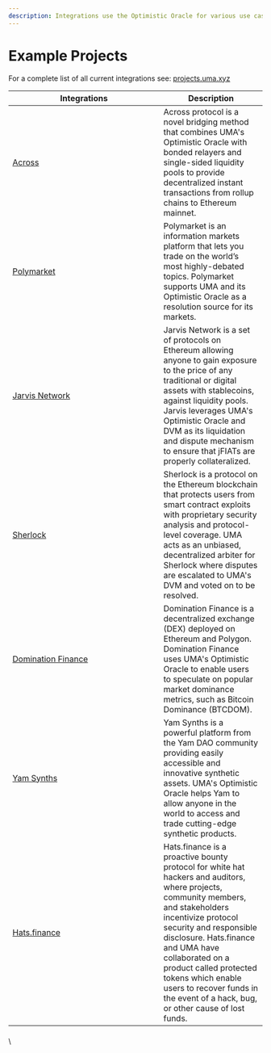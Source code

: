 ```yaml
---
description: Integrations use the Optimistic Oracle for various use cases.
---
```


# Example Projects

For a complete list of all current integrations see: [projects.uma.xyz](https://projects.uma.xyz/)

<table><thead><tr><th width="283.5438081490557">Integrations</th><th>Description</th></tr></thead><tbody><tr><td><a href="https://across.to/">Across</a></td><td>Across protocol is a novel bridging method that combines UMA's Optimistic Oracle with bonded relayers and single-sided liquidity pools to provide decentralized instant transactions from rollup chains to Ethereum mainnet.</td></tr><tr><td><a href="https://polymarket.com/">Polymarket</a></td><td>Polymarket is an information markets platform that lets you trade on the world’s most highly-debated topics. Polymarket supports UMA and its Optimistic Oracle as a resolution source for its markets.</td></tr><tr><td><a href="https://jarvis.network/">Jarvis Network</a></td><td>Jarvis Network is a set of protocols on Ethereum allowing anyone to gain exposure to the price of any traditional or digital assets with stablecoins, against liquidity pools. Jarvis leverages UMA's Optimistic Oracle and DVM as its liquidation and dispute mechanism to ensure that jFIATs are properly collateralized.</td></tr><tr><td><a href="https://www.sherlock.xyz/">Sherlock</a></td><td>Sherlock is a protocol on the Ethereum blockchain that protects users from smart contract exploits with proprietary security analysis and protocol-level coverage. UMA acts as an unbiased, decentralized arbiter for Sherlock where disputes are escalated to UMA's DVM and voted on to be resolved.</td></tr><tr><td><a href="https://domination.finance/">Domination Finance</a></td><td>Domination Finance is a decentralized exchange (DEX) deployed on Ethereum and Polygon. Domination Finance uses UMA's Optimistic Oracle to enable users to speculate on popular market dominance metrics, such as Bitcoin Dominance (BTCDOM).</td></tr><tr><td><a href="https://synths.yam.xyz/">Yam Synths</a></td><td>Yam Synths is a powerful platform from the Yam DAO community providing easily accessible and innovative synthetic assets. UMA's Optimistic Oracle helps Yam to allow anyone in the world to access and trade cutting-edge synthetic products.</td></tr><tr><td><a href="https://hats.finance/">Hats.finance</a></td><td>Hats.finance is a proactive bounty protocol for white hat hackers and auditors, where projects, community members, and stakeholders incentivize protocol security and responsible disclosure. Hats.finance and UMA have collaborated on a product called protected tokens which enable users to recover funds in the event of a hack, bug, or other cause of lost funds.</td></tr></tbody></table>

### &#x20;<a href="#developers" id="developers"></a>

\


